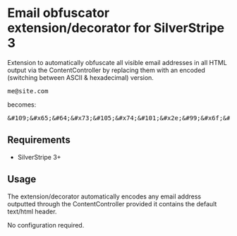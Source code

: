# Email obfuscator extension/decorator for SilverStripe 3
Extension to automatically obfuscate all visible email addresses
in all HTML output via the ContentController by replacing them
with an encoded (switching between ASCII & hexadecimal) version.

<pre>
me@site.com
</pre>
becomes:
<pre>
&amp;#109;&amp;#x65;&amp;#64;&amp;#x73;&amp;#105;&amp;#x74;&amp;#101;&amp;#x2e;&amp;#99;&amp;#x6f;&amp;#109;
</pre>

## Requirements
* SilverStripe 3+

## Usage
The extension/decorator automatically encodes any email address outputted
through the ContentController provided it contains the default text/html header.

No configuration required.